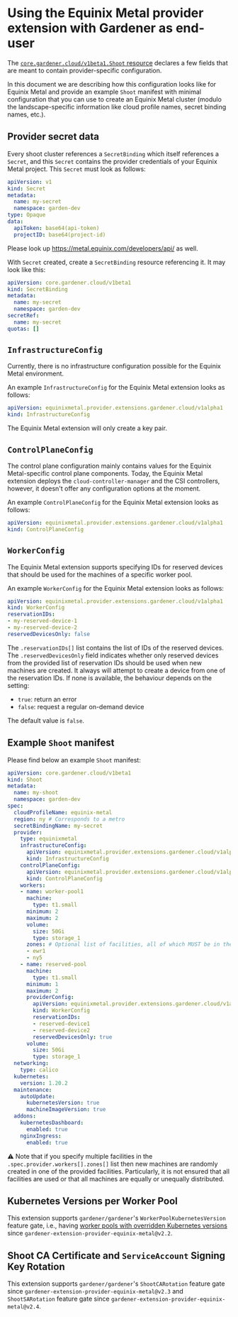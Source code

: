 # Using the Equinix Metal provider extension with Gardener as end-user

The [`core.gardener.cloud/v1beta1.Shoot` resource](https://github.com/gardener/gardener/blob/master/example/90-shoot.yaml) declares a few fields that are meant to contain provider-specific configuration.

In this document we are describing how this configuration looks like for Equinix Metal and provide an example `Shoot` manifest with minimal configuration that you can use to create an Equinix Metal cluster (modulo the landscape-specific information like cloud profile names, secret binding names, etc.).

## Provider secret data

Every shoot cluster references a `SecretBinding` which itself references a `Secret`, and this `Secret` contains the provider credentials of your Equinix Metal project.
This `Secret` must look as follows:

```yaml
apiVersion: v1
kind: Secret
metadata:
  name: my-secret
  namespace: garden-dev
type: Opaque
data:
  apiToken: base64(api-token)
  projectID: base64(project-id)
```

Please look up https://metal.equinix.com/developers/api/ as well.

With `Secret` created, create a `SecretBinding` resource referencing it. It may look like this:

```yaml
apiVersion: core.gardener.cloud/v1beta1
kind: SecretBinding
metadata:
  name: my-secret
  namespace: garden-dev
secretRef:
  name: my-secret
quotas: []
```

## `InfrastructureConfig`

Currently, there is no infrastructure configuration possible for the Equinix Metal environment.

An example `InfrastructureConfig` for the Equinix Metal extension looks as follows:

```yaml
apiVersion: equinixmetal.provider.extensions.gardener.cloud/v1alpha1
kind: InfrastructureConfig
```

The Equinix Metal extension will only create a key pair.

## `ControlPlaneConfig`

The control plane configuration mainly contains values for the Equinix Metal-specific control plane components.
Today, the Equinix Metal extension deploys the `cloud-controller-manager` and the CSI controllers, however, it doesn't offer any configuration options at the moment.

An example `ControlPlaneConfig` for the Equinix Metal extension looks as follows:

```yaml
apiVersion: equinixmetal.provider.extensions.gardener.cloud/v1alpha1
kind: ControlPlaneConfig
```

## `WorkerConfig`

The Equinix Metal extension supports specifying IDs for reserved devices that should be used for the machines of a specific worker pool.

An example `WorkerConfig` for the Equinix Metal extension looks as follows:

```yaml
apiVersion: equinixmetal.provider.extensions.gardener.cloud/v1alpha1
kind: WorkerConfig
reservationIDs:
- my-reserved-device-1
- my-reserved-device-2
reservedDevicesOnly: false
```

The `.reservationIDs[]` list contains the list of IDs of the reserved devices.
The `.reservedDevicesOnly` field indicates whether only reserved devices from the provided list of reservation IDs should be used when new machines are created.
It always will attempt to create a device from one of the reservation IDs.
If none is available, the behaviour depends on the setting:

* `true`: return an error
* `false`: request a regular on-demand device

The default value is `false`.

## Example `Shoot` manifest

Please find below an example `Shoot` manifest:

```yaml
apiVersion: core.gardener.cloud/v1beta1
kind: Shoot
metadata:
  name: my-shoot
  namespace: garden-dev
spec:
  cloudProfileName: equinix-metal
  region: ny # Corresponds to a metro
  secretBindingName: my-secret
  provider:
    type: equinixmetal
    infrastructureConfig:
      apiVersion: equinixmetal.provider.extensions.gardener.cloud/v1alpha1
      kind: InfrastructureConfig
    controlPlaneConfig:
      apiVersion: equinixmetal.provider.extensions.gardener.cloud/v1alpha1
      kind: ControlPlaneConfig
    workers:
    - name: worker-pool1
      machine:
        type: t1.small
      minimum: 2
      maximum: 2
      volume:
        size: 50Gi
        type: storage_1
      zones: # Optional list of facilities, all of which MUST be in the metro; if not provided, then random facilities within the metro will be chosen for each machine.
      - ewr1
      - ny5
    - name: reserved-pool
      machine:
        type: t1.small
      minimum: 1
      maximum: 2
      providerConfig:
        apiVersion: equinixmetal.provider.extensions.gardener.cloud/v1alpha1
        kind: WorkerConfig
        reservationIDs:
        - reserved-device1
        - reserved-device2
        reservedDevicesOnly: true
      volume:
        size: 50Gi
        type: storage_1
  networking:
    type: calico
  kubernetes:
    version: 1.20.2
  maintenance:
    autoUpdate:
      kubernetesVersion: true
      machineImageVersion: true
  addons:
    kubernetesDashboard:
      enabled: true
    nginxIngress:
      enabled: true
```

⚠️ Note that if you specify multiple facilities in the `.spec.provider.workers[].zones[]` list then new machines are randomly created in one of the provided facilities.
Particularly, it is not ensured that all facilities are used or that all machines are equally or unequally distributed.

## Kubernetes Versions per Worker Pool

This extension supports `gardener/gardener`'s `WorkerPoolKubernetesVersion` feature gate, i.e., having [worker pools with overridden Kubernetes versions](https://github.com/gardener/gardener/blob/8a9c88866ec5fce59b5acf57d4227eeeb73669d7/example/90-shoot.yaml#L69-L70) since `gardener-extension-provider-equinix-metal@v2.2`.

## Shoot CA Certificate and `ServiceAccount` Signing Key Rotation

This extension supports `gardener/gardener`'s `ShootCARotation` feature gate since `gardener-extension-provider-equinix-metal@v2.3` and `ShootSARotation` feature gate since `gardener-extension-provider-equinix-metal@v2.4`.
